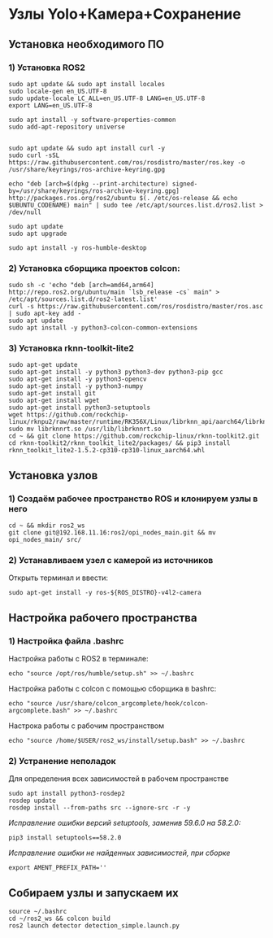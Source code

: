 # Узлы Yolo+Камера+Сохранение

## Установка необходимого ПО
    
### 1) Установка ROS2

	sudo apt update && sudo apt install locales
	sudo locale-gen en_US.UTF-8
	sudo update-locale LC_ALL=en_US.UTF-8 LANG=en_US.UTF-8
	export LANG=en_US.UTF-8
	
	sudo apt install -y software-properties-common
	sudo add-apt-repository universe
	
	
	sudo apt update && sudo apt install curl -y
	sudo curl -sSL https://raw.githubusercontent.com/ros/rosdistro/master/ros.key -o /usr/share/keyrings/ros-archive-keyring.gpg
	
	echo "deb [arch=$(dpkg --print-architecture) signed-by=/usr/share/keyrings/ros-archive-keyring.gpg] http://packages.ros.org/ros2/ubuntu $(. /etc/os-release && echo $UBUNTU_CODENAME) main" | sudo tee /etc/apt/sources.list.d/ros2.list > /dev/null
	
	sudo apt update
	sudo apt upgrade
	
	sudo apt install -y ros-humble-desktop

### 2) Установка сборщика проектов colcon:

	sudo sh -c 'echo "deb [arch=amd64,arm64] http://repo.ros2.org/ubuntu/main `lsb_release -cs` main" > /etc/apt/sources.list.d/ros2-latest.list'
	curl -s https://raw.githubusercontent.com/ros/rosdistro/master/ros.asc | sudo apt-key add -
	sudo apt update
	sudo apt install -y python3-colcon-common-extensions

### 3) Установка rknn-toolkit-lite2

	sudo apt-get update
	sudo apt-get install -y python3 python3-dev python3-pip gcc
	sudo apt-get install -y python3-opencv
	sudo apt-get install -y python3-numpy
	sudo apt-get install git
	sudo apt-get install wget
	sudo apt-get install python3-setuptools
	wget https://github.com/rockchip-linux/rknpu2/raw/master/runtime/RK356X/Linux/librknn_api/aarch64/librknnrt.so
	sudo mv librknnrt.so /usr/lib/librknnrt.so
	cd ~ && git clone https://github.com/rockchip-linux/rknn-toolkit2.git
	cd rknn-toolkit2/rknn_toolkit_lite2/packages/ && pip3 install rknn_toolkit_lite2-1.5.2-cp310-cp310-linux_aarch64.whl


## Установка узлов

### 1) Создаём рабочее пространство ROS и клонируем узлы в него

	cd ~ && mkdir ros2_ws 
	git clone git@192.168.11.16:ros2/opi_nodes_main.git && mv opi_nodes_main/ src/ 

### 2) Устанавливаем узел с камерой из источников 

Открыть терминал и ввести:

	sudo apt-get install -y ros-${ROS_DISTRO}-v4l2-camera

## Настройка рабочего пространства

### 1) Настройка файла .bashrc

Настройка работы с ROS2 в терминале:

	echo "source /opt/ros/humble/setup.sh" >> ~/.bashrc

Настройка работы с colcon с помощью сборщика в bashrc:

	echo "source /usr/share/colcon_argcomplete/hook/colcon-argcomplete.bash" >> ~/.bashrc
 
Настрока работы с рабочим пространством

	echo "source /home/$USER/ros2_ws/install/setup.bash" >> ~/.bashrc

### 2) Устранение неполадок

Для определения всех зависимостей в рабочем пространстве
	
	sudo apt install python3-rosdep2
	rosdep update
	rosdep install --from-paths src --ignore-src -r -y

*Исправление ошибки версий setuptools, заменив 59.6.0 на 58.2.0:*

	pip3 install setuptools==58.2.0

*Исправление ошибки не найденных зависимостей, при сборке*

	export AMENT_PREFIX_PATH=''

## Собираем узлы и запускаем их

	source ~/.bashrc
	cd ~/ros2_ws && colcon build
	ros2 launch detector detection_simple.launch.py

